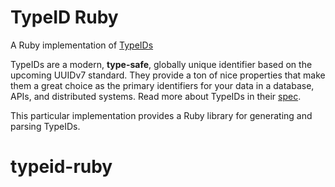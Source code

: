 # TypeID Ruby

A Ruby implementation of [TypeIDs](https://github.com/jetpack-io/typeid)

TypeIDs are a modern, **type-safe**, globally unique identifier based on the upcoming
UUIDv7 standard. They provide a ton of nice properties that make them a great choice
as the primary identifiers for your data in a database, APIs, and distributed systems.
Read more about TypeIDs in their [spec](https://github.com/jetpack-io/typeid).

This particular implementation provides a Ruby library for generating and parsing TypeIDs.
# typeid-ruby
